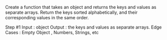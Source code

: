 Create a function that takes an object and returns the keys and values as separate arrays. Return the keys sorted alphabetically, and their corresponding values in the same order.

Step #1
Input : object
Output : the keys and values as separate arrays.
Edge Cases : Empty Object , Numbers, Strings, etc